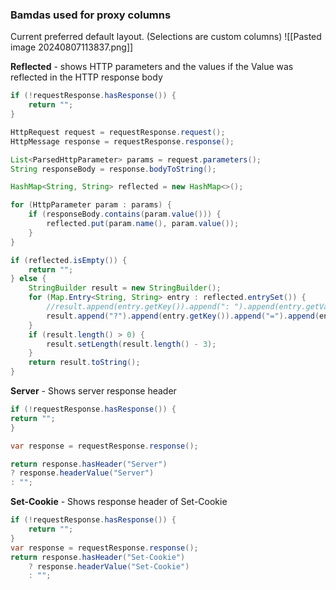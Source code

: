 
### Bamdas used for proxy columns

Current preferred default layout. (Selections are custom columns)
![[Pasted image 20240807113837.png]]

**Reflected** - shows HTTP parameters and the values if the Value was reflected in the HTTP response body
```java
if (!requestResponse.hasResponse()) {
    return "";
}

HttpRequest request = requestResponse.request();
HttpMessage response = requestResponse.response();

List<ParsedHttpParameter> params = request.parameters();
String responseBody = response.bodyToString();

HashMap<String, String> reflected = new HashMap<>();

for (HttpParameter param : params) {
    if (responseBody.contains(param.value())) {
        reflected.put(param.name(), param.value());
    }
}

if (reflected.isEmpty()) {
    return "";
} else {
    StringBuilder result = new StringBuilder();
    for (Map.Entry<String, String> entry : reflected.entrySet()) {
        //result.append(entry.getKey()).append(": ").append(entry.getValue()).append(" | ");
        result.append("?").append(entry.getKey()).append("=").append(entry.getValue()).append(" | ");
    }
    if (result.length() > 0) {
        result.setLength(result.length() - 3);
    }
    return result.toString();
}
```

**Server** - Shows server response header
```java
if (!requestResponse.hasResponse()) {
return "";
}

var response = requestResponse.response();

return response.hasHeader("Server")
? response.headerValue("Server")
: "";
```

**Set-Cookie** - Shows response header of Set-Cookie
```java
if (!requestResponse.hasResponse()) {
    return "";
}
var response = requestResponse.response();
return response.hasHeader("Set-Cookie")
    ? response.headerValue("Set-Cookie")
    : "";
```